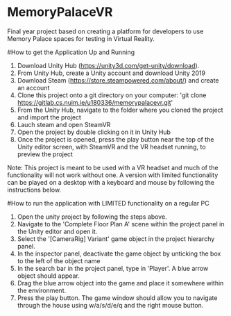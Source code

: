 # MemoryPalaceVR

Final year project based on creating a platform for developers to use Memory Palace spaces for testing in Virtual Reality.

#How to get the Application Up and Running
1. Download Unity Hub (https://unity3d.com/get-unity/download).
2. From Unity Hub, create a Unity account and download Unity 2019
3. Download Steam (https://store.steampowered.com/about/) and create an account
4. Clone this project onto a git directory on your computer: 'git clone https://gitlab.cs.nuim.ie/u180336/memorypalacevr.git'
5. From the Unity Hub, navigate to the folder where you cloned the project and import the project
6. Lauch steam and open SteamVR
7. Open the project by double clicking on it in Unity Hub
8. Once the project is opened, press the play button near the top of the Unity editor screen, with SteamVR and the VR headset running, to preview the project

Note: This project is meant to be used with a VR headset and much of the functionality will not work without one. 
A version with limited functionality can be played on a desktop with a keyboard and mouse by following the instructions below.

#How to run the application with LIMITED functionality on a regular PC
1. Open the unity project by following the steps above.
2. Navigate to the 'Complete Floor Plan A' scene within the project panel in the Unity editor and open it.
3. Select the '[CameraRig] Variant' game object in the project hierarchy panel.
4. In the inspector panel, deactivate the game object by unticking the box to the left of the object name
5. In the search bar in the project panel, type in 'Player'. A blue arrow object should appear.
6. Drag the blue arrow object into the game and place it somewhere within the environment.
7. Press the play button. The game window should allow you to navigate through the house using w/a/s/d/e/q and the right mouse button.

